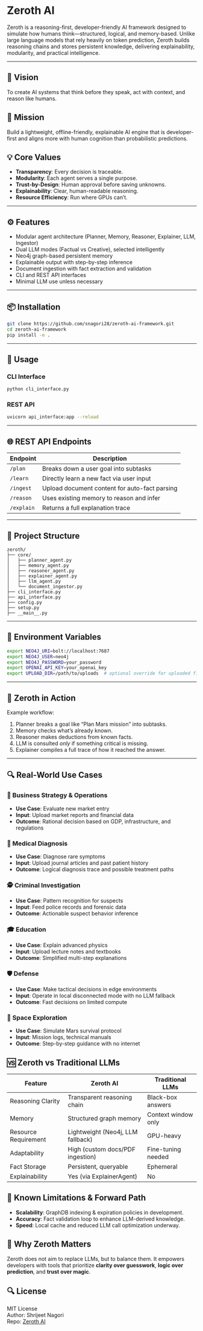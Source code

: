 
# Zeroth AI

Zeroth is a reasoning-first, developer-friendly AI framework designed to simulate how humans think—structured, logical, and memory-based. Unlike large language models that rely heavily on token prediction, Zeroth builds reasoning chains and stores persistent knowledge, delivering explainability, modularity, and practical intelligence.

---

## 🚀 Vision

To create AI systems that think before they speak, act with context, and reason like humans.

## 🎯 Mission

Build a lightweight, offline-friendly, explainable AI engine that is developer-first and aligns more with human cognition than probabilistic predictions.

## 💡 Core Values

- **Transparency**: Every decision is traceable.
- **Modularity**: Each agent serves a single purpose.
- **Trust-by-Design**: Human approval before saving unknowns.
- **Explainability**: Clear, human-readable reasoning.
- **Resource Efficiency**: Run where GPUs can’t.

---

## ⚙️ Features

- Modular agent architecture (Planner, Memory, Reasoner, Explainer, LLM, Ingestor)
- Dual LLM modes (Factual vs Creative), selected intelligently
- Neo4j graph-based persistent memory
- Explainable output with step-by-step inference
- Document ingestion with fact extraction and validation
- CLI and REST API interfaces
- Minimal LLM use unless necessary

---

## 📦 Installation

```bash
git clone https://github.com/snagori28/zeroth-ai-framework.git
cd zeroth-ai-framework
pip install -e .
```

---

## 🚀 Usage

### CLI Interface

```bash
python cli_interface.py
```

### REST API

```bash
uvicorn api_interface:app --reload
```

---

## 🌐 REST API Endpoints

| Endpoint         | Description                                     |
|------------------|-------------------------------------------------|
| `/plan`          | Breaks down a user goal into subtasks           |
| `/learn`         | Directly learn a new fact via user input        |
| `/ingest`        | Upload document content for auto-fact parsing   |
| `/reason`        | Uses existing memory to reason and infer        |
| `/explain`       | Returns a full explanation trace                |

---

## 📁 Project Structure

```
zeroth/
├── core/
│   ├── planner_agent.py
│   ├── memory_agent.py
│   ├── reasoner_agent.py
│   ├── explainer_agent.py
│   ├── llm_agent.py
│   └── document_ingestor.py
├── cli_interface.py
├── api_interface.py
├── config.py
├── setup.py
├── __main__.py
```

---

## 🧪 Environment Variables

```bash
export NEO4J_URI=bolt://localhost:7687
export NEO4J_USER=neo4j
export NEO4J_PASSWORD=your_password
export OPENAI_API_KEY=your_openai_key
export UPLOAD_DIR=/path/to/uploads  # optional override for uploaded files
```

---

## 🧠 Zeroth in Action

Example workflow:
1. Planner breaks a goal like “Plan Mars mission” into subtasks.
2. Memory checks what’s already known.
3. Reasoner makes deductions from known facts.
4. LLM is consulted *only* if something critical is missing.
5. Explainer compiles a full trace of how it reached the answer.

---

## 🔍 Real-World Use Cases

### 🧠 Business Strategy & Operations
- **Use Case**: Evaluate new market entry
- **Input**: Upload market reports and financial data
- **Outcome**: Rational decision based on GDP, infrastructure, and regulations

### 🏥 Medical Diagnosis
- **Use Case**: Diagnose rare symptoms
- **Input**: Upload journal articles and past patient history
- **Outcome**: Logical diagnosis trace and possible treatment paths

### 🕵️ Criminal Investigation
- **Use Case**: Pattern recognition for suspects
- **Input**: Feed police records and forensic data
- **Outcome**: Actionable suspect behavior inference

### 🎓 Education
- **Use Case**: Explain advanced physics
- **Input**: Upload lecture notes and textbooks
- **Outcome**: Simplified multi-step explanations

### 🛡️ Defense
- **Use Case**: Make tactical decisions in edge environments
- **Input**: Operate in local disconnected mode with no LLM fallback
- **Outcome**: Fast decisions on limited compute

### 🚀 Space Exploration
- **Use Case**: Simulate Mars survival protocol
- **Input**: Mission logs, technical manuals
- **Outcome**: Step-by-step guidance with no internet

## 🆚 Zeroth vs Traditional LLMs

| Feature               | Zeroth AI                         | Traditional LLMs              |
|-----------------------|-----------------------------------|-------------------------------|
| Reasoning Clarity     | Transparent reasoning chain       | Black-box answers             |
| Memory                | Structured graph memory           | Context window only           |
| Resource Requirement  | Lightweight (Neo4j, LLM fallback) | GPU-heavy                     |
| Adaptability          | High (custom docs/PDF ingestion)  | Fine-tuning needed            |
| Fact Storage          | Persistent, queryable             | Ephemeral                     |
| Explainability        | Yes (via ExplainerAgent)          | No                            |

## 🚧 Known Limitations & Forward Path

- **Scalability**: GraphDB indexing & expiration policies in development.
- **Accuracy**: Fact validation loop to enhance LLM-derived knowledge.
- **Speed**: Local cache and reduced LLM call optimization underway.

## 🌟 Why Zeroth Matters

Zeroth does not aim to replace LLMs, but to balance them. It empowers developers with tools that prioritize **clarity over guesswork**, **logic over prediction**, and **trust over magic**.

## 🔍 License

MIT License  
Author: Shrijeet Nagori  
Repo: [Zeroth AI](https://github.com/snagori28/zeroth-ai-framework)
